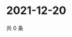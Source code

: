 # 2021-12-20

共 0 条

<!-- BEGIN WEIBO -->
<!-- 最后更新时间 Mon Dec 20 2021 08:33:36 GMT+0800 (China Standard Time) -->

<!-- END WEIBO -->
